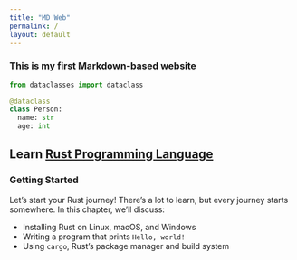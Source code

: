 ```yaml
---
title: "MD Web"
permalink: /
layout: default
---
```


### This is my first Markdown-based website

```py
from dataclasses import dataclass

@dataclass
class Person:
  name: str
  age: int
```

## Learn [Rust Programming Language](https://www.rust-lang.org/)
### Getting Started
Let’s start your Rust journey! There’s a lot to learn, but every journey starts somewhere. In this chapter, we’ll discuss:
- Installing Rust on Linux, macOS, and Windows
- Writing a program that prints `Hello, world!`
- Using `cargo`, Rust’s package manager and build system
